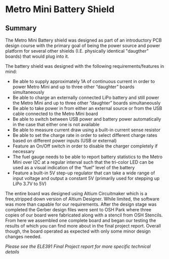 # Metro Mini Battery Shield

## Summary
The Metro Mini Battery shield was designed as part of an introductory PCB design course with the primary goal of being the power source and power platform for several other shields (I.E. physically identical "daugther" boards) that would plug into it. 

The battery shield was designed with the following requirements/features in mind:

- Be able to supply approximately 1A of continuous current in order to power Metro Mini and up to three other “daughter” boards simultaneously
- Be able to charge an externally connected LiPo battery and still power the Metro Mini and up to three other “daughter” boards simultaneously
- Be able to take power in from either an external source or from the USB cable connected to the Metro Mini board
- Be able to switch between USB power and battery power automatically in the case that either one is not available
- Be able to measure current draw using a built-in current sense resistor
- Be able to set the charge rate in order to select different charge rates based on different power inputs (USB or external)
- Feature an On/Off switch in order to disable the charger completely if necessary
- The fuel gauge needs to be able to report battery statistics to the Metro Mini over I2C at a regular interval such that the tri-color LED can be used as a visual indication of the “fuel” level of the battery
- Feature a built-in 5V step-up regulator that can take a wide range of input voltage and output a constant 5V (primarily used for stepping up LiPo 3.7V to 5V)


The entire board was designed using Altium Circuitmaker which is a free,stripped down version of Altium Designer. While limited, the software was more than capable for our requirements.
After the design stage was completed the Gerber design files were sent to OSH Park where three copies of our board were fabricated along with a stencil from OSH Stencils. From here we assembled one complete board and began our testing the results of which you can find more about in the final project report. Overall though, the board operated as expected with only some minor design changes needed.


*Please see the ELE391 Final Project report for more specific technical details*

